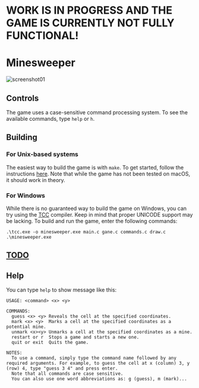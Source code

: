 # WORK IS IN PROGRESS AND THE GAME IS CURRENTLY NOT FULLY FUNCTIONAL!

# Minesweeper

![screenshot01](https://user-images.githubusercontent.com/30744041/224798463-c7e78d9d-e6f0-4a79-9809-282612bcb56f.jpeg)

## Controls

The game uses a case-sensitive command processing system. To see the available commands, type `help` or `h`.

## Building

### For Unix-based systems

The easiest way to build the game is with `make`. To get started, follow the instructions [here](/README.md#building). Note that while the game has not been tested on macOS, it should work in theory.

### For Windows

While there is no guaranteed way to build the game on Windows, you can try using the [TCC](https://bellard.org/tcc/) compiler. Keep in mind that proper UNICODE support may be lacking. To build and run the game, enter the following commands:


```
.\tcc.exe -o minesweeper.exe main.c gane.c commands.c draw.c
.\minesweeper.exe
```

## [TODO](/minesweeper/TODO.md)

## Help

You can type `help` to show message like this:

```
USAGE: <command> <x> <y>

COMMANDS:
  guess <x> <y> Reveals the cell at the specified coordinates.
  mark <x> <y>  Marks a cell at the specified coordinates as a potential mine.
  unmark <x><y> Unmarks a cell at the specified coordinates as a mine.
  restart or r  Stops a game and starts a new one.
  quit or exit  Quits the game.

NOTES:
  To use a command, simply type the command name followed by any required arguments. For example, to guess the cell at x (column) 3, y (row) 4, type "guess 3 4" and press enter.
  Note that all commands are case sensitive.
  You can also use one word abbreviations as: g (guess), m (mark)...
```
